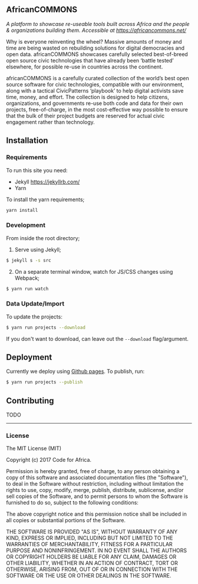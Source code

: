AfricanCOMMONS
--------------

_A platform to showcase re-useable tools built across Africa and the people & organizations building them. Accessible at https://africancommons.net/_

Why is everyone reinventing the wheel? Massive amounts of money and time are being wasted on rebuilding solutions for digital democracies and open data. africanCOMMONS showcases carefully selected best-of-breed open source civic technologies that have already been ‘battle tested’ elsewhere, for possible re-use in countries across the continent.

africanCOMMONS is a carefully curated collection of the world’s best open source software for civic technologies, compatible with our environment, along with a tactical CivicPatterns ‘playbook’ to help digital activists save time, money, and effort. The collection is designed to help citizens, organizations, and governments re-use both code and data for their own projects, free-of-charge, in the most cost-effective way possible to ensure that the bulk of their project budgets are reserved for actual civic engagement rather than technology.


## Installation

### Requirements

To run this site you need:

- Jekyll https://jekyllrb.com/
- Yarn

To install the yarn requirements;

```sh
yarn install
```

### Development

From inside the root directory;

1. Serve using Jekyll;
```sh
$ jekyll s -s src
```

2. On a separate terminal window, watch for JS/CSS changes using Webpack;
```sh
$ yarn run watch
```


### Data Update/Import

To update the projects:

```sh
$ yarn run projects --download
```

If you don't want to download, can leave out the `--download` flag/argument.


## Deployment

Currently we deploy using [Github pages](http://pages.github.com/). To publish, run:

```sh
$ yarn run projects --publish
```

## Contributing

TODO

---

### License

The MIT License (MIT)

Copyright (c) 2017 Code for Africa.

Permission is hereby granted, free of charge, to any person obtaining a copy
of this software and associated documentation files (the "Software"), to deal
in the Software without restriction, including without limitation the rights
to use, copy, modify, merge, publish, distribute, sublicense, and/or sell
copies of the Software, and to permit persons to whom the Software is
furnished to do so, subject to the following conditions:

The above copyright notice and this permission notice shall be included in
all copies or substantial portions of the Software.

THE SOFTWARE IS PROVIDED "AS IS", WITHOUT WARRANTY OF ANY KIND, EXPRESS OR
IMPLIED, INCLUDING BUT NOT LIMITED TO THE WARRANTIES OF MERCHANTABILITY,
FITNESS FOR A PARTICULAR PURPOSE AND NONINFRINGEMENT. IN NO EVENT SHALL THE
AUTHORS OR COPYRIGHT HOLDERS BE LIABLE FOR ANY CLAIM, DAMAGES OR OTHER
LIABILITY, WHETHER IN AN ACTION OF CONTRACT, TORT OR OTHERWISE, ARISING FROM,
OUT OF OR IN CONNECTION WITH THE SOFTWARE OR THE USE OR OTHER DEALINGS IN
THE SOFTWARE.
